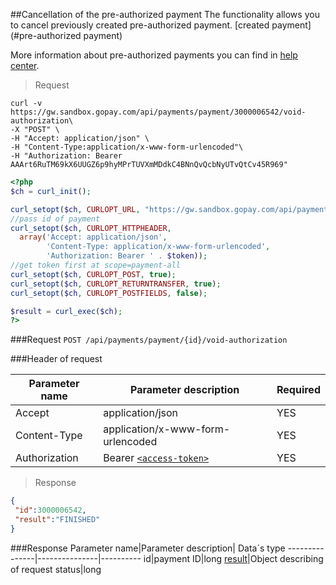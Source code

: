 ##Cancellation of the pre-authorized payment
The functionality allows you to cancel previously created​ pre-authorized payment.​ [created payment](#pre-authorized payment)
   
More information about pre-authorized payments you can find in [help center](https://help.gopay.com/en/s/7).

> Request

```shell
curl -v https://gw.sandbox.gopay.com/api/payments/payment/3000006542/void-authorization\
-X "POST" \
-H "Accept: application/json" \
-H "Content-Type:application/x-www-form-urlencoded"\
-H "Authorization: Bearer AAArt6RuTM69kX6UUGZ6p9hyMPrTUVXmMDdkC4BNnQvQcbNyUTvQtCv45R969"
```
```php
<?php
$ch = curl_init();

curl_setopt($ch, CURLOPT_URL, "https://gw.sandbox.gopay.com/api/payments/payment/".$id."/void-authorization");
//pass id of payment
curl_setopt($ch, CURLOPT_HTTPHEADER, 
  array('Accept: application/json',
        'Content-Type: application/x-www-form-urlencoded',
        'Authorization: Bearer ' . $token));
//get token first at scope=payment-all
curl_setopt($ch, CURLOPT_POST, true);
curl_setopt($ch, CURLOPT_RETURNTRANSFER, true);
curl_setopt($ch, CURLOPT_POSTFIELDS, false);

$result = curl_exec($ch);
?>
```

###Request
```POST /api/payments/payment/{id}/void-authorization```

###Header of request

Parameter name|Parameter description| Required
----------------|-----------------|--------
Accept|application/json|YES
Content-Type|application/x-www-form-urlencoded|YES
Authorization|Bearer [```<access-token>```](#access-token)|YES

> Response

```json
{
 "id":3000006542,
 "result":"FINISHED"
}
```

###Response
Parameter name|Parameter description| Data´s type
---------------|---------------|----------
id|payment ID|long
[result](#result)|Object describing of request status|long